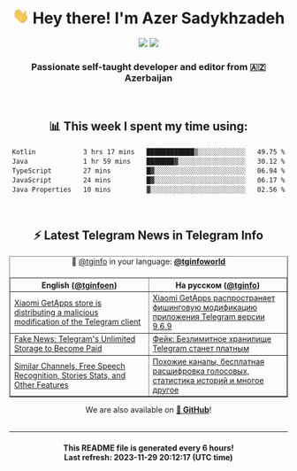 <div align="center">
	<div>
		<h1>
      <img src="./assets/hi.gif" width="30px"> Hey there! I'm Azer Sadykhzadeh
    </h1>
    <img height="18" src="https://komarev.com/ghpvc/?username=sadykhzadeh&label=Views&color=2081c1&style=flat-square" />
		<a href="https://wakatime.com/Azer"> <img height="18" src="https://wakatime.com/badge/user/f80ae27a-c328-426f-a381-bc84136e2dd6.svg" /> </a>
    <h3>
      Passionate self-taught developer and editor from 🇦🇿 Azerbaijan
    </h3>
  </div>
  <br>

<h2>📊 This week I spent my time using:</h2>

<!--START_SECTION:waka-->

```txt
Kotlin            3 hrs 17 mins   ████████████▒░░░░░░░░░░░░   49.75 %
Java              1 hr 59 mins    ███████▓░░░░░░░░░░░░░░░░░   30.12 %
TypeScript        27 mins         █▓░░░░░░░░░░░░░░░░░░░░░░░   06.94 %
JavaScript        24 mins         █▓░░░░░░░░░░░░░░░░░░░░░░░   06.17 %
Java Properties   10 mins         ▓░░░░░░░░░░░░░░░░░░░░░░░░   02.56 %
```

<!--END_SECTION:waka-->

<br>

<h2>⚡️ Latest Telegram News in Telegram Info</h2>
  <table border>
		<tr>
			<th width="50%">English (<a href="https://t.me/tginfoen">@tginfoen</a>)</th>
			<th>На русском (<a href="https://t.me/tginfo">@tginfo</a>)</th>
		</tr>
		<caption>🚩 <a href="https://t.me/tginfo">@tginfo</a> in your language: <a href="https://t.me/tginfoworld"><b>@tginfoworld</b></a><caption/>
  <tr><td><a href="https://t.me/tginfoen/1789">Xiaomi GetApps store is distributing a malicious modification of the Telegram client</a></td>
    <td><a href="https://t.me/tginfo/3854">Xiaomi GetApps распространяет фишинговую модификацию приложения Telegram версии 9.6.9</a></td></tr><tr><td><a href="https://t.me/tginfoen/1788">Fake News: Telegram's Unlimited Storage to Become Paid</a></td>
    <td><a href="https://t.me/tginfo/3853">Фейк: Безлимитное хранилище Telegram станет платным</a></td></tr><tr><td><a href="https://t.me/tginfoen/1787">Similar Channels, Free Speech Recognition, Stories Stats, and Other Features</a></td>
    <td><a href="https://t.me/tginfo/3852">Похожие каналы, бесплатная расшифровка голосовых, статистика историй и многое другое</a></td></tr>
</table>
We are also available on <a href="https://github.com/tginfo"><b>🐙 GitHub</b></a>!
</div>

<br>
<hr>
<h4 align="center">This README file is generated <b>every 6 hours</b>!</br>Last refresh: <b>2023-11-29 20:12:17 (UTC time)</b></h4>
